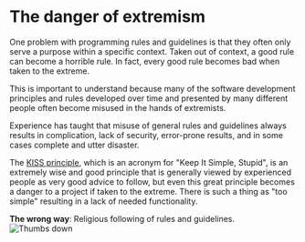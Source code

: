# The danger of extremism #

One problem with programming rules and guidelines is that they often only serve a purpose within a specific context. Taken out of context, a good rule can become a horrible rule. In fact, every good rule becomes bad when taken to the extreme.

This is important to understand because many of the software development principles and rules developed over time and presented by many different people often become misused in the hands of extremists.

Experience has taught that misuse of general rules and guidelines always results in complication, lack of security, error-prone results, and in some cases complete and utter disaster.

The [KISS principle](https://en.wikipedia.org/wiki/KISS_principle), which is an acronym for "Keep It Simple, Stupid", is an extremely wise and good principle that is generally viewed by experienced people as very good advice to follow, but even this great principle becomes a danger to a project if taken to the extreme. There is such a thing as "too simple" resulting in a lack of needed functionality.

**The wrong way**: Religious following of rules and guidelines. ![Thumbs down](/img/thumbs-down.png)
